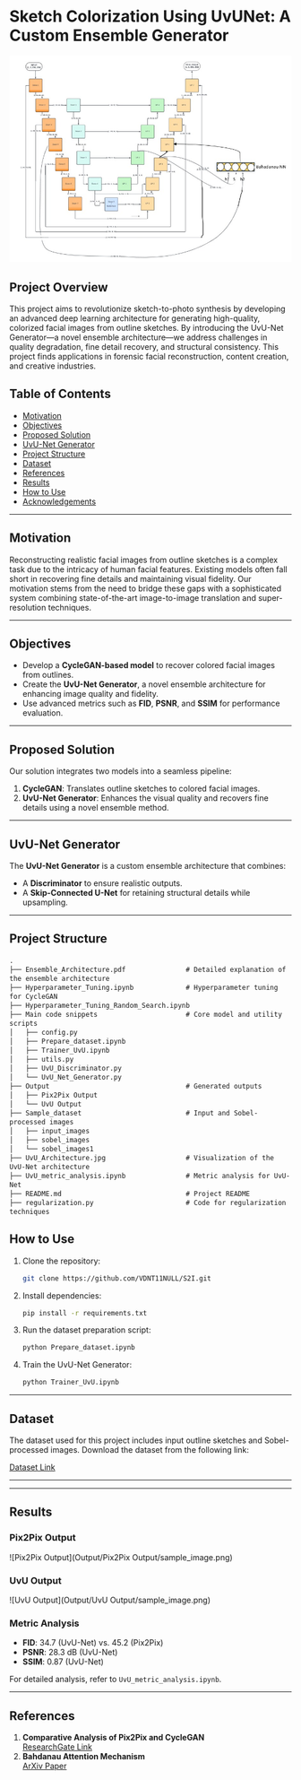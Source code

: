 
# Sketch Colorization Using UvUNet: A Custom Ensemble Generator

![UvU Architecture](UvU_Architecture.jpg)

## Project Overview
This project aims to revolutionize sketch-to-photo synthesis by developing an advanced deep learning architecture for generating high-quality, colorized facial images from outline sketches. By introducing the UvU-Net Generator—a novel ensemble architecture—we address challenges in quality degradation, fine detail recovery, and structural consistency. This project finds applications in forensic facial reconstruction, content creation, and creative industries.

## Table of Contents
- [Motivation](#motivation)
- [Objectives](#objectives)
- [Proposed Solution](#proposed-solution)
- [UvU-Net Generator](#uvu-net-generator)
- [Project Structure](#project-structure)
- [Dataset](#dataset)
- [References](#references)
- [Results](#results)
- [How to Use](#how-to-use)
- [Acknowledgements](#acknowledgements)

---

## Motivation
Reconstructing realistic facial images from outline sketches is a complex task due to the intricacy of human facial features. Existing models often fall short in recovering fine details and maintaining visual fidelity. Our motivation stems from the need to bridge these gaps with a sophisticated system combining state-of-the-art image-to-image translation and super-resolution techniques.

---

## Objectives
- Develop a **CycleGAN-based model** to recover colored facial images from outlines.
- Create the **UvU-Net Generator**, a novel ensemble architecture for enhancing image quality and fidelity.
- Use advanced metrics such as **FID**, **PSNR**, and **SSIM** for performance evaluation.

---

## Proposed Solution
Our solution integrates two models into a seamless pipeline:
1. **CycleGAN**: Translates outline sketches to colored facial images.
2. **UvU-Net Generator**: Enhances the visual quality and recovers fine details using a novel ensemble method.

---

## UvU-Net Generator
The **UvU-Net Generator** is a custom ensemble architecture that combines:
- A **Discriminator** to ensure realistic outputs.
- A **Skip-Connected U-Net** for retaining structural details while upsampling.

---

## Project Structure
```plaintext
.
├── Ensemble_Architecture.pdf               # Detailed explanation of the ensemble architecture
├── Hyperparameter_Tuning.ipynb             # Hyperparameter tuning for CycleGAN
├── Hyperparameter_Tuning_Random_Search.ipynb
├── Main code snippets                      # Core model and utility scripts
│   ├── config.py
│   ├── Prepare_dataset.ipynb
│   ├── Trainer_UvU.ipynb
│   ├── utils.py
│   ├── UvU_Discriminator.py
│   └── UvU_Net_Generator.py
├── Output                                  # Generated outputs
│   ├── Pix2Pix Output
│   └── UvU Output
├── Sample_dataset                          # Input and Sobel-processed images
│   ├── input_images
│   ├── sobel_images
│   └── sobel_images1
├── UvU_Architecture.jpg                    # Visualization of the UvU-Net architecture
├── UvU_metric_analysis.ipynb               # Metric analysis for UvU-Net
├── README.md                               # Project README
├── regularization.py                       # Code for regularization techniques
```

## How to Use
1. Clone the repository:
   ```bash
   git clone https://github.com/VDNT11NULL/S2I.git
   ```
2. Install dependencies:
   ```bash
   pip install -r requirements.txt
   ```
3. Run the dataset preparation script:
   ```bash
   python Prepare_dataset.ipynb
   ```
4. Train the UvU-Net Generator:
   ```bash
   python Trainer_UvU.ipynb
   ```
---

## Dataset
The dataset used for this project includes input outline sketches and Sobel-processed images. Download the dataset from the following link:

[Dataset Link](https://drive.google.com/drive/folders/1-1KDpR3jGcd_21KgtmKCnDXiuc_W8NgP?usp=sharing)

---

---

## Results
### Pix2Pix Output
![Pix2Pix Output](Output/Pix2Pix Output/sample_image.png)

### UvU Output
![UvU Output](Output/UvU Output/sample_image.png)

### Metric Analysis
- **FID**: 34.7 (UvU-Net) vs. 45.2 (Pix2Pix)
- **PSNR**: 28.3 dB (UvU-Net)
- **SSIM**: 0.87 (UvU-Net)

For detailed analysis, refer to `UvU_metric_analysis.ipynb`.

---

## References
1. **Comparative Analysis of Pix2Pix and CycleGAN**  
   [ResearchGate Link](https://www.researchgate.net/publication/357301765_Comparison_and_Analysis_of_Image-to-Image_Generative_Adversarial_Networks_A_Survey)
2. **Bahdanau Attention Mechanism**  
   [ArXiv Paper](https://arxiv.org/abs/1409.0473)
